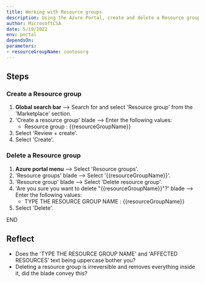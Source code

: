```yaml
---
title: Working with Resource groups
description: Using the Azure Portal, create and delete a Resource group 
author: MicrosoftCSA
date: 5/19/2022
env: portal
dependsOn:
parameters:
- resourceGroupName: contosorg
---
```


## Steps

### Create a Resource group

1. **Global search bar** --> Search for and select 'Resource group' from the 'Marketplace' section.
2. 'Create a resource group' blade --> Enter the following values:
   - Resource group : {{resourceGroupName}}
3. Select 'Review + create'.
4. Select 'Create'.

### Delete a Resource group

1. **Azure portal menu** --> Select 'Resource groups'.
2. 'Resource groups' blade --> Select '{{resourceGroupName}}'.
3. 'Resource group' blade --> Select 'Delete resource group'.
4. 'Are you sure you want to delete "{{resourceGroupName}}"?' blade --> Enter the following values:
   - TYPE THE RESOURCE GROUP NAME : {{resourceGroupName}}
5. Select 'Delete'.

END

## Reflect

- Does the 'TYPE THE RESOURCE GROUP NAME' and 'AFFECTED RESOURCES' text being uppercase bother you?
- Deleting a resource group is irreversible and removes everything inside it, did the blade convey this?
